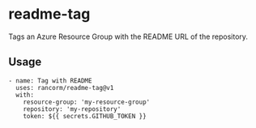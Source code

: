 # readme-tag

Tags an Azure Resource Group with the README URL of the repository.

## Usage

```github-actions
- name: Tag with README
  uses: rancorm/readme-tag@v1
  with:
    resource-group: 'my-resource-group'
    repository: 'my-repository'
    token: ${{ secrets.GITHUB_TOKEN }}
```
